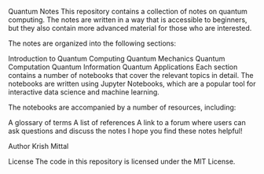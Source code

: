 Quantum Notes
This repository contains a collection of notes on quantum computing. The notes are written in a way that is accessible to beginners, but they also contain more advanced material for those who are interested.

The notes are organized into the following sections:

Introduction to Quantum Computing
Quantum Mechanics
Quantum Computation
Quantum Information
Quantum Applications
Each section contains a number of notebooks that cover the relevant topics in detail. The notebooks are written using Jupyter Notebooks, which are a popular tool for interactive data science and machine learning.

The notebooks are accompanied by a number of resources, including:

A glossary of terms
A list of references
A link to a forum where users can ask questions and discuss the notes
I hope you find these notes helpful!

Author
Krish Mittal

License
The code in this repository is licensed under the MIT License.

